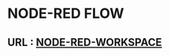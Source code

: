 # NODE-RED FLOW
## URL : [NODE-RED-WORKSPACE](http://159.122.178.120:30763/red/#flow/582dee5fc98950ea)
